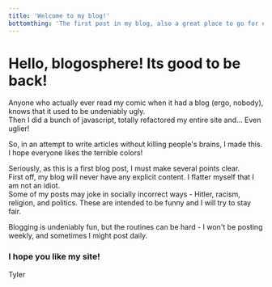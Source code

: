 ```yaml
---
title: 'Welcome to my blog!'
bottomthing: 'The first post in my blog, also a great place to go for extra information'
---
```

# Hello, blogosphere! Its good to be back!  
Anyone who actually ever read my comic when it had a blog (ergo, nobody), knows that it used to be undeniably ugly.  
Then I did a bunch of javascript, totally refactored my entire site and... Even uglier!

So, in an attempt to write articles without killing people's brains, I made this. I hope everyone likes the terrible colors!

Seriously, as this is a first blog post, I must make several points clear.  
First off, my blog will never have any explicit content. I flatter myself that I am not an idiot.  
Some of my posts may joke in socially incorrect ways - Hitler, racism, religion, and politics. These are intended to be funny and I will try to stay fair.  


Blogging is undeniably fun, but the routines can be hard - I won't be posting weekly, and sometimes I might post daily.  


### I hope you like my site!

Tyler
